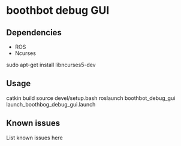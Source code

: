 boothbot debug GUI
==================

Dependencies
------------
- ROS
- Ncurses

sudo apt-get install libncurses5-dev

Usage
-----
catkin build
source devel/setup.bash
roslaunch boothbot_debug_gui launch_boothbog_debug_gui.launch

Known issues
------------
List known issues here
